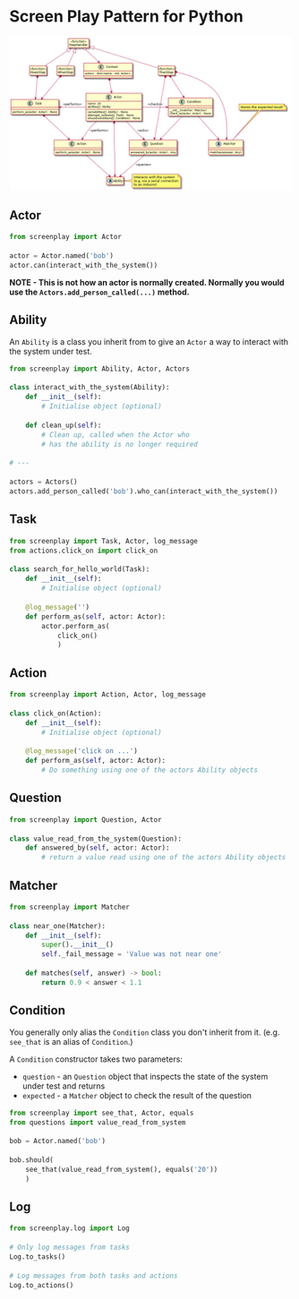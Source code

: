 # Screen Play Pattern for Python

![Class diagram](class_diagram.png)

## Actor

``` python
from screenplay import Actor

actor = Actor.named('bob')
actor.can(interact_with_the_system())
```

**NOTE - This is not how an actor is normally created.
Normally you would use the `Actors.add_person_called(...)` method.**

## Ability

An ```Ability``` is a class you inherit from to give an ```Actor``` a way to
interact with the system under test.

``` python
from screenplay import Ability, Actor, Actors

class interact_with_the_system(Ability):
    def __init__(self):
        # Initialise object (optional)

    def clean_up(self):
        # Clean up, called when the Actor who
        # has the ability is no longer required

# ---

actors = Actors()
actors.add_person_called('bob').who_can(interact_with_the_system())
```

## Task

``` python
from screenplay import Task, Actor, log_message
from actions.click_on import click_on

class search_for_hello_world(Task):
    def __init__(self):
        # Initialise object (optional)

    @log_message('')
    def perform_as(self, actor: Actor):
        actor.perform_as(
            click_on()
            )
```

## Action

``` python
from screenplay import Action, Actor, log_message

class click_on(Action):
    def __init__(self):
        # Initialise object (optional)

    @log_message('click on ...')
    def perform_as(self, actor: Actor):
        # Do something using one of the actors Ability objects
```

## Question

``` python
from screenplay import Question, Actor

class value_read_from_the_system(Question):
    def answered_by(self, actor: Actor):
        # return a value read using one of the actors Ability objects
```

## Matcher

``` python
from screenplay import Matcher

class near_one(Matcher):
    def __init__(self):
        super().__init__()
        self._fail_message = 'Value was not near one'

    def matches(self, answer) -> bool:
        return 0.9 < answer < 1.1
```

## Condition

You generally only alias the ```Condition``` class you don't inherit from it.
(e.g. ```see_that``` is an alias of ```Condition```.)

A ```Condition``` constructor takes two parameters:

* ```question``` - an ```Question``` object that inspects the state of the
  system under test and returns
* ```expected``` - a ```Matcher``` object to check the result of the question

``` python
from screenplay import see_that, Actor, equals
from questions import value_read_from_system

bob = Actor.named('bob')

bob.should(
    see_that(value_read_from_system(), equals('20'))
    )
```

## Log

``` python
from screenplay.log import Log

# Only log messages from tasks
Log.to_tasks()

# Log messages from both tasks and actions
Log.to_actions()
```
